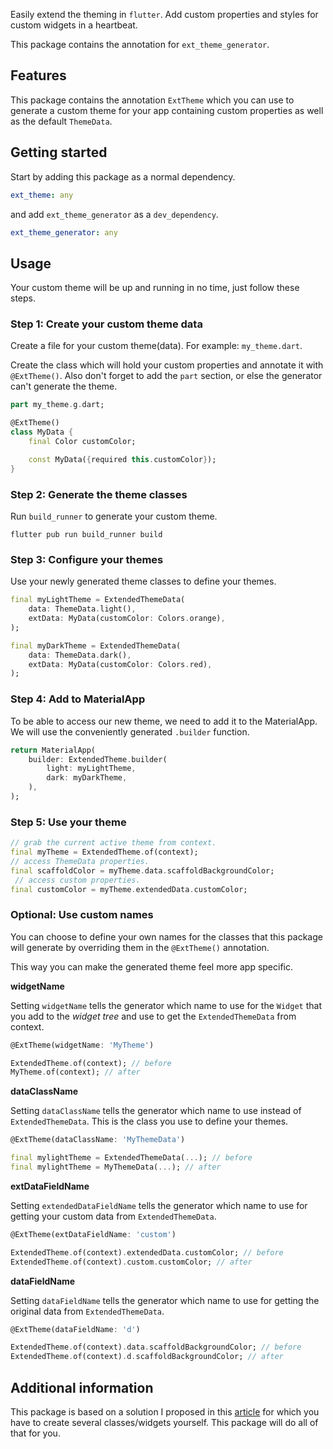 <!-- 
This README describes the package. If you publish this package to pub.dev,
this README's contents appear on the landing page for your package.

For information about how to write a good package README, see the guide for
[writing package pages](https://dart.dev/guides/libraries/writing-package-pages). 

For general information about developing packages, see the Dart guide for
[creating packages](https://dart.dev/guides/libraries/create-library-packages)
and the Flutter guide for
[developing packages and plugins](https://flutter.dev/developing-packages). 
-->

Easily extend the theming in `flutter`. Add custom properties and styles for custom widgets in a heartbeat.

This package contains the annotation for `ext_theme_generator`.

## Features

This package contains the annotation `ExtTheme` which you can use to generate a custom theme for your app containing custom properties as well as the default `ThemeData`.

## Getting started

Start by adding this package as a normal dependency.
```yaml
ext_theme: any
```
and add `ext_theme_generator` as a `dev_dependency`.
```yaml
ext_theme_generator: any
```

## Usage

Your custom theme will be up and running in no time, just follow these steps.

### Step 1: Create your custom theme data

Create a file for your custom theme(data).
For example: `my_theme.dart`.

Create the class which will hold your custom properties and annotate it with `@ExtTheme()`.
Also don't forget to add the `part` section, or else the generator can't generate the theme.

```dart
part my_theme.g.dart;

@ExtTheme()
class MyData {
    final Color customColor;

    const MyData({required this.customColor});
}
```

### Step 2: Generate the theme classes

Run `build_runner` to generate your custom theme.
```
flutter pub run build_runner build
```

### Step 3: Configure your themes

Use your newly generated theme classes to define your themes.

```dart
final myLightTheme = ExtendedThemeData(
    data: ThemeData.light(),
    extData: MyData(customColor: Colors.orange),
);

final myDarkTheme = ExtendedThemeData(
    data: ThemeData.dark(),
    extData: MyData(customColor: Colors.red),
);
```

### Step 4: Add to MaterialApp

To be able to access our new theme, we need to add it to the MaterialApp. We will use the conveniently generated `.builder` function.

```dart
return MaterialApp(
    builder: ExtendedTheme.builder(
    	light: myLightTheme,
    	dark: myDarkTheme,
    ),
);
```

### Step 5: Use your theme

```dart
// grab the current active theme from context.
final myTheme = ExtendedTheme.of(context);
// access ThemeData properties.
final scaffoldColor = myTheme.data.scaffoldBackgroundColor;
 // access custom properties. 
final customColor = myTheme.extendedData.customColor;
```

### Optional: Use custom names

You can choose to define your own names for the classes that this package will generate by overriding them in the `@ExtTheme()` annotation.

This way you can make the generated theme feel more app specific.

__widgetName__

Setting `widgetName` tells the generator which name to use for the `Widget` that you add to the _widget tree_ and use to get the `ExtendedThemeData` from context.
```dart
@ExtTheme(widgetName: 'MyTheme')

ExtendedTheme.of(context); // before
MyTheme.of(context); // after
```

__dataClassName__

Setting `dataClassName` tells the generator which name to use instead of `ExtendedThemeData`. This is the class you use to define your themes.
```dart
@ExtTheme(dataClassName: 'MyThemeData')

final mylightTheme = ExtendedThemeData(...); // before
final mylightTheme = MyThemeData(...); // after
```

__extDataFieldName__

Setting `extendedDataFieldName` tells the generator which name to use for getting your custom data from `ExtendedThemeData`.
```dart
@ExtTheme(extDataFieldName: 'custom')

ExtendedTheme.of(context).extendedData.customColor; // before
ExtendedTheme.of(context).custom.customColor; // after
```

__dataFieldName__

Setting `dataFieldName` tells the generator which name to use for getting the original data from `ExtendedThemeData`.
```dart
@ExtTheme(dataFieldName: 'd')

ExtendedTheme.of(context).data.scaffoldBackgroundColor; // before
ExtendedTheme.of(context).d.scaffoldBackgroundColor; // after
```


## Additional information

This package is based on a solution I proposed in this [article](https://medium.com/@seg.veenstra/extending-the-flutter-theme-48799ebe6c5d) for which you have to create several classes/widgets yourself. This package will do all of that for you.
